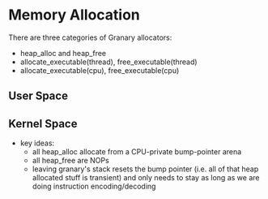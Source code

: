 Memory Allocation
=================

There are three categories of Granary allocators:
* heap_alloc and heap_free
* allocate_executable(thread), free_executable(thread)
* allocate_executable(cpu), free_executable(cpu)

User Space
----------


Kernel Space
------------

- key ideas:
  - all heap_alloc allocate from a CPU-private bump-pointer arena
  - all heap_free are NOPs
  - leaving granary's stack resets the bump pointer (i.e. all of that heap
    allocated stuff is transient) and only needs to stay as long as we are
    doing instruction encoding/decoding